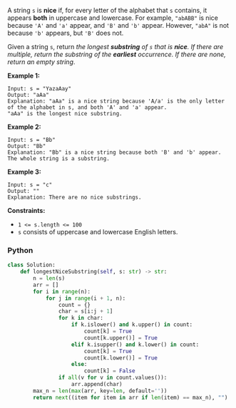 A string  `s`  is  **nice**  if, for every letter of the alphabet that  `s`  contains, it appears  **both**  in
uppercase and lowercase. For example,  `"abABB"`  is nice because  `'A'`  and  `'a'`  appear, and  `'B'`  and  `'b'`
appear. However,  `"abA"`  is not because  `'b'`  appears, but  `'B'`  does not.

Given a string  `s`, return  _the longest  **substring**  of  `s`  that is  **nice**. If there are multiple, return the
substring of the  **earliest**  occurrence. If there are none, return an empty string_.

**Example 1:**

```
Input: s = "YazaAay"
Output: "aAa"
Explanation: "aAa" is a nice string because 'A/a' is the only letter of the alphabet in s, and both 'A' and 'a' appear.
"aAa" is the longest nice substring.
```

**Example 2:**

```
Input: s = "Bb"
Output: "Bb"
Explanation: "Bb" is a nice string because both 'B' and 'b' appear. The whole string is a substring.
```

**Example 3:**

```
Input: s = "c"
Output: ""
Explanation: There are no nice substrings.
```

**Constraints:**

- `1 <= s.length <= 100`
- `s`  consists of uppercase and lowercase English letters.

### Python

```py
class Solution:
    def longestNiceSubstring(self, s: str) -> str:
        n = len(s)
        arr = []
        for i in range(n):
            for j in range(i + 1, n):
                count = {}
                char = s[i:j + 1]
                for k in char:
                    if k.islower() and k.upper() in count:
                        count[k] = True
                        count[k.upper()] = True
                    elif k.isupper() and k.lower() in count:
                        count[k] = True
                        count[k.lower()] = True
                    else:
                        count[k] = False
                if all(v for v in count.values()):
                    arr.append(char)
        max_n = len(max(arr, key=len, default=''))
        return next((item for item in arr if len(item) == max_n), "")
```